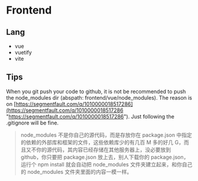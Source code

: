 # Frontend

## Lang

- vue
- vuetify
- vite

## Tips

When you git push your code to github, it is not be recommended to push the node_modules dir (abspath: frontend/vue/node_modules). The reason is on [https://segmentfault.com/q/1010000018517286](https://segmentfault.com/q/1010000018517286 "https://segmentfault.com/q/1010000018517286"). Just following the .gitignore will be fine.

> node_modules 不是你自己的源代码，而是存放你在 package.json 中指定的依赖的外部库和框架的文件，这些依赖库少的有几百 M 多的好几 G，而且又不你的源代码，其内容已经存储在其他服务器上，没必要放到 github，你只要把 package.json 放上去，别人下载你的 package.json，运行个 npm install 就会自动把 node_modules 文件夹建立起来，和你自己的 node_modules 文件夹里面的内容一模一样。
